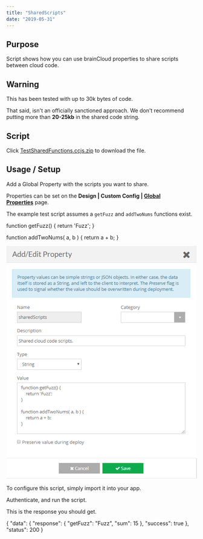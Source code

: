 ```yaml
---
title: "SharedScripts"
date: "2019-05-31"
---
```


## Purpose

Script shows how you can use brainCloud properties to share scripts between cloud code.

## Warning

This has been tested with up to 30k bytes of code.

That said, isn't an officially sanctioned approach. We don't recommend putting more than **20-25kb** in the shared code string.

## Script

Click [TestSharedFunctions.ccjs.zip](https://staging.getbraincloud.com/apidocs/wp-content/uploads/2022/10/TestSharedFunctions.ccjs_.zip) to download the file.

## Usage / Setup

Add a Global Property with the scripts you want to share.

Properties can be set on the **Design | Custom Config | [Global Properties](https://portal.braincloudservers.com/admin/dashboard#/development/global-properties)** page.

The example test script assumes a `getFuzz` and `addTwoNums` functions exist.

function getFuzz() {
    return 'Fuzz';
}

function addTwoNums( a, b ) {
    return a + b;
}

![](images/image-1.png)

To configure this script, simply import it into your app.

Authenticate, and run the script.

This is the response you should get.

{
  "data": {
    "response": {
      "getFuzz": "Fuzz",
      "sum": 15
    },
    "success": true
  },
  "status": 200
}
